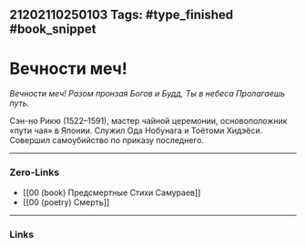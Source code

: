 21202110250103
Tags: #type_finished #book_snippet 
---
# Вечности меч!

*Вечности меч!
Разом пронзая
Богов и Будд,
Ты в небеса
Пролагаешь путь.*

Сэн-но Рикю (1522–1591), мастер чайной церемонии, основоположник «пути чая» в Японии. Служил Ода Нобунага и Тоётоми Хидэёси. Совершил самоубийство по приказу последнего. 

---
### Zero-Links
 - [[00 (book) Предсмертные Стихи Самураев]]
 - [[00 (poetry) Смерть]]
---
### Links
